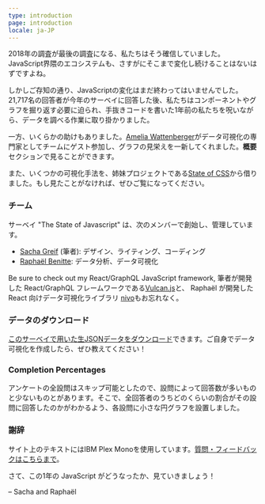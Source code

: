 ```yaml
---
type: introduction
page: introduction
locale: ja-JP
---
```


<span class="first-letter">2</span>018年の調査が最後の調査になる、私たちはそう確信していました。JavaScript界隈のエコシステムも、さすがにそこまで変化し続けることはないはずですよね。

しかしご存知の通り、JavaScriptの変化はまだ終わってはいませんでした。21,717名の回答者が今年のサーベイに回答した後、私たちはコンポーネントやグラフを掘り返す必要に迫られ、手抜きコードを書いた1年前の私たちを呪いながら、データを調べる作業に取り掛かりました。

一方、いくらかの助けもありました。[Amelia Wattenberger](http://wattenberger.com/)がデータ可視化の専門家としてチームにゲスト参加し、グラフの見栄えを一新してくれました。**概要**セクションで見ることができます。

また、いくつかの可視化手法を、姉妹プロジェクトである[State of CSS](https://2019.stateofcss.com/)から借りました。もし見たことがなければ、ぜひご覧になってください。

### チーム


サーベイ "The State of Javascript" は、次のメンバーで創始し、管理しています。

- [Sacha Greif](https://twitter.com/sachagreif) (筆者): デザイン、ライティング、コーディング
- [Raphaël Benitte](https://twitter.com/benitteraphael): データ分析、データ可視化

Be sure to check out my React/GraphQL JavaScript framework, 筆者が開発した React/GraphQL フレームワークである[Vulcan.js](http://vulcanjs.org)と、 Raphaël が開発した React 向けデータ可視化ライブラリ [nivo](https://nivo.rocks)もお忘れなく。

### データのダウンロード

[このサーベイで用いた生JSONデータをダウンロード](https://www.kaggle.com/sachag/state-of-js-2019)できます。ご自身でデータ可視化を作成したら、ぜひ教えてください！

### Completion Percentages

アンケートの全設問はスキップ可能としたので、設問によって回答数が多いものと少ないものとがあります。そこで、全回答者のうちどのくらいの割合がその設問に回答したのかがわかるよう、各設問に小さな円グラフを設置しました。

### 謝辞

サイト上のテキストにはIBM Plex Monoを使用しています。[質問・フィードバックはこちらまで](mailto:hello@stateofjs.com)。

さて、この1年の JavaScript がどうなったか、見ていきましょう！

<span class="conclusion__byline">– Sacha and Raphaël</span>